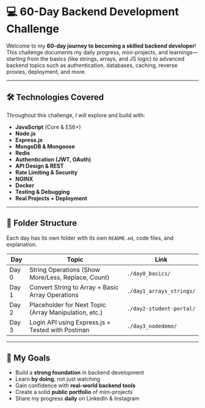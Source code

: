 # 💻 60-Day Backend Development Challenge

Welcome to my **60-day journey to becoming a skilled backend developer**! This challenge documents my daily progress, mini-projects, and learnings—starting from the basics (like strings, arrays, and JS logic) to advanced backend topics such as authentication, databases, caching, reverse proxies, deployment, and more.

---

## 🛠️ Technologies Covered

Throughout this challenge, I will explore and build with:

- **JavaScript** (Core & ES6+)
- **Node.js**
- **Express.js**
- **MongoDB & Mongoose**
- **Redis**
- **Authentication (JWT, OAuth)**
- **API Design & REST**
- **Rate Limiting & Security**
- **NGINX**
- **Docker**
- **Testing & Debugging**
- **Real Projects + Deployment**

---

## 📁 Folder Structure

Each day has its own folder with its own `README.md`, code files, and explanation.

| Day   | Topic                                                     | Link                |
|-------|-----------------------------------------------------------|---------------------|
| Day 0 | String Operations (Show More/Less, Replace, Count)        | `./day0_basics/`           |
| Day 1 | Convert String to Array + Basic Array Operations          | `./day1_arrays_strings/`           |
| Day 2 | Placeholder for Next Topic (Array Manipulation, etc.)     | `./day2-student-portal/`           |
| Day 3 | Login API using Express.js + Tested with Postman          | `./day3_nodedemo/`           |

---

## 🎯 My Goals

- Build a **strong foundation** in backend development  
- Learn **by doing**, not just watching  
- Gain confidence with **real-world backend tools**  
- Create a solid **public portfolio** of mini-projects  
- Share my progress **daily** on LinkedIn & Instagram  



